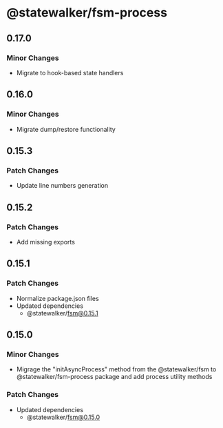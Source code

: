 # @statewalker/fsm-process

## 0.17.0

### Minor Changes

- Migrate to hook-based state handlers

## 0.16.0

### Minor Changes

- Migrate dump/restore functionality

## 0.15.3

### Patch Changes

- Update line numbers generation

## 0.15.2

### Patch Changes

- Add missing exports

## 0.15.1

### Patch Changes

- Normalize package.json files
- Updated dependencies
  - @statewalker/fsm@0.15.1

## 0.15.0

### Minor Changes

- Migrage the "initAsyncProcess" method from the @statewalker/fsm to @statewalker/fsm-process package and add process utility methods

### Patch Changes

- Updated dependencies
  - @statewalker/fsm@0.15.0
